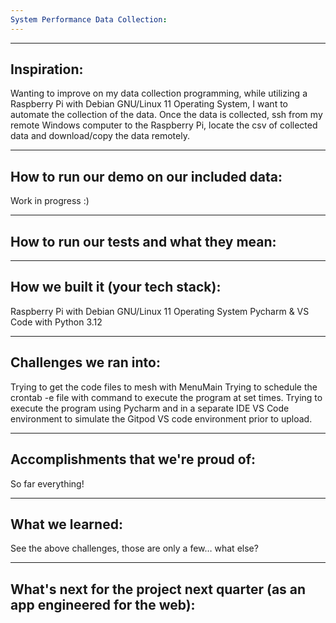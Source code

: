 ```yaml
---
System Performance Data Collection:
---
```


---
Inspiration:
---
Wanting to improve on my data collection programming, while utilizing a Raspberry Pi with Debian GNU/Linux 11 Operating System, I want to automate the collection of the data. Once the data is collected, ssh from my remote Windows computer to the Raspberry Pi, locate the csv of collected data and download/copy the data remotely.

---
How to run our demo on our included data:
---
Work in progress :)

---
How to run our tests and what they mean:
---

---
How we built it (your tech stack):
---
Raspberry Pi with Debian GNU/Linux 11 Operating System
Pycharm & VS Code with Python 3.12

---
Challenges we ran into:
---
Trying to get the code files to mesh with MenuMain
Trying to schedule the crontab -e file with command to execute the program at set times.
Trying to execute the program using Pycharm and in a separate IDE VS Code environment to simulate the Gitpod VS code environment prior to upload.
 
---
Accomplishments that we're proud of:
---
So far everything!

---
What we learned:
---
See the above challenges, those are only a few… what else?

---
What's next for the project next quarter (as an app engineered for the web):
---
